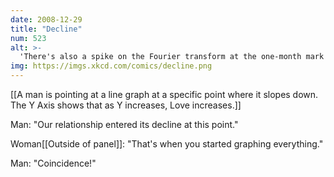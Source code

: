 ```yaml
---
date: 2008-12-29
title: "Decline"
num: 523
alt: >-
  'There's also a spike on the Fourier transform at the one-month mark where --' 'You want to stop talking right now.'
img: https://imgs.xkcd.com/comics/decline.png
---
```

[[A man is pointing at a line graph at a specific point where it slopes down. The Y Axis shows that as Y increases, Love increases.]]

Man: "Our relationship entered its decline at this point."

Woman[[Outside of panel]]: "That's when you started graphing everything."

Man: "Coincidence!"

